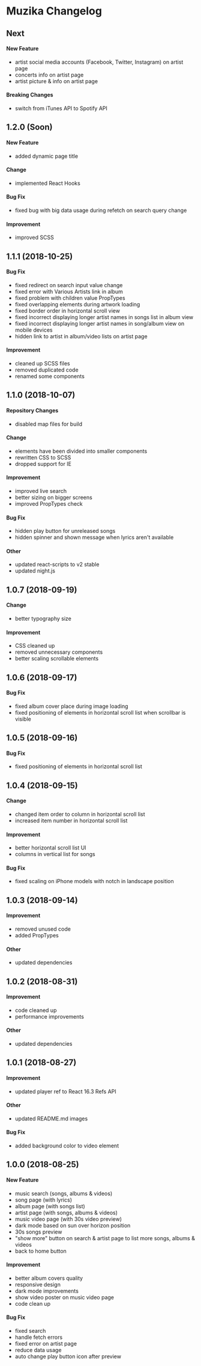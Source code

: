 # Muzika Changelog

## Next
#### New Feature
- artist social media accounts (Facebook, Twitter, Instagram) on artist page
- concerts info on artist page
- artist picture & info on artist page

#### Breaking Changes
- switch from iTunes API to Spotify API

## 1.2.0 (Soon)
#### New Feature
- added dynamic page title

#### Change
- implemented React Hooks

#### Bug Fix
- fixed bug with big data usage during refetch on search query change

#### Improvement
- improved SCSS

## 1.1.1 (2018-10-25)
#### Bug Fix
- fixed redirect on search input value change
- fixed error with Various Artists link in album
- fixed problem with children value PropTypes
- fixed overlapping elements during artwork loading
- fixed border order in horizontal scroll view
- fixed incorrect displaying longer artist names in songs list in album view
- fixed incorrect displaying longer artist names in song/album view on mobile devices
- hidden link to artist in album/video lists on artist page

#### Improvement
- cleaned up SCSS files
- removed duplicated code
- renamed some components

## 1.1.0 (2018-10-07)
#### Repository Changes
- disabled map files for build

#### Change
- elements have been divided into smaller components
- rewritten CSS to SCSS
- dropped support for IE

#### Improvement
- improved live search
- better sizing on bigger screens
- improved PropTypes check

#### Bug Fix
- hidden play button for unreleased songs
- hidden spinner and shown message when lyrics aren't available

#### Other
- updated react-scripts to v2 stable
- updated night.js

## 1.0.7 (2018-09-19)
#### Change
- better typography size

#### Improvement
- CSS cleaned up
- removed unnecessary components
- better scaling scrollable elements

## 1.0.6 (2018-09-17)
#### Bug Fix
- fixed album cover place during image loading
- fixed positioning of elements in horizontal scroll list when scrollbar is visible

## 1.0.5 (2018-09-16)
#### Bug Fix
- fixed positioning of elements in horizontal scroll list

## 1.0.4 (2018-09-15)
#### Change
- changed item order to column in horizontal scroll list
- increased item number in horizontal scroll list

#### Improvement
- better horizontal scroll list UI
- columns in vertical list for songs

#### Bug Fix
- fixed scaling on iPhone models with notch in landscape position

## 1.0.3 (2018-09-14)
#### Improvement
- removed unused code
- added PropTypes

#### Other
- updated dependencies

## 1.0.2 (2018-08-31)
#### Improvement
- code cleaned up
- performance improvements

#### Other
- updated dependencies

## 1.0.1 (2018-08-27)
#### Improvement
- updated player ref to React 16.3 Refs API

#### Other
- updated README.md images

#### Bug Fix
- added background color to video element

## 1.0.0 (2018-08-25)
#### New Feature
- music search (songs, albums & videos)
- song page (with lyrics)
- album page (with songs list)
- artist page (with songs, albums & videos)
- music video page (with 30s video preview)
- dark mode based on sun over horizon position
- 30s songs preview
- "show more" button on search & artist page to list more songs, albums & videos
- back to home button

#### Improvement
- better album covers quality
- responsive design
- dark mode improvements
- show video poster on music video page
- code clean up

#### Bug Fix
- fixed search
- handle fetch errors
- fixed error on artist page
- reduce data usage
- auto change play button icon after preview
